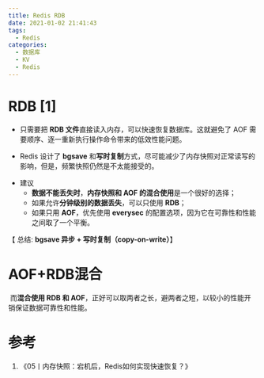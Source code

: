 ```yaml
---
title: Redis RDB
date: 2021-01-02 21:41:43
tags:
  - Redis
categories: 
  - 数据库
  - KV
  - Redis
---
```


<p></p>
<!-- more -->



#  RDB [1]

- 只需要把 **RDB 文件**直接读入内存，可以快速恢复数据库。这就避免了 AOF 需要顺序、逐一重新执行操作命令带来的低效性能问题。

- Redis 设计了 **bgsave** 和**写时复制**方式，尽可能减少了内存快照对正常读写的影响，但是，频繁快照仍然是不太能接受的。

+ 建议
  - **数据不能丢失时**，**内存快照和 AOF 的混合使用**是一个很好的选择；
  - 如果允许**分钟级别的数据丢失**，可以只使用 **RDB**；
  - 如果只用 **AOF**，优先使用 **everysec** 的配置选项，因为它在可靠性和性能之间取了一个平衡。


【 总结: **bgsave 异步 + 写时复制（copy-on-write）**】

#  AOF+RDB混合

​     而**混合使用 RDB 和 AOF**，正好可以取两者之长，避两者之短，以较小的性能开销保证数据可靠性和性能。


# 参考
1. 《05丨内存快照：宕机后，Redis如何实现快速恢复？》 




